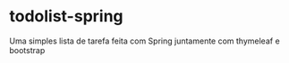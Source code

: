 # todolist-spring
 Uma simples lista de tarefa feita com Spring juntamente com thymeleaf e bootstrap
